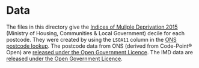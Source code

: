 # Data

The files in this directory give the [Indices of Muliple Deprivation 2015](https://www.gov.uk/government/statistics/english-indices-of-deprivation-2015) (Ministry of Housing, Communities & Local Government) decile for each postcode. They were created by using the `LSOA11` column in the [ONS postcode lookup](http://geoportal.statistics.gov.uk/items/national-statistics-postcode-lookup-august-2018). The postcode data from ONS (derived from Code-Point® Open) are [released under the Open Government Licence](https://www.ons.gov.uk/methodology/geography/licences). The IMD data are [released under the Open Government Licence](http://opendatacommunities.org/resource?uri=http%3A%2F%2Fopendatacommunities.org%2Fdata%2Fsocietal-wellbeing%2Fimd%2Findices). 